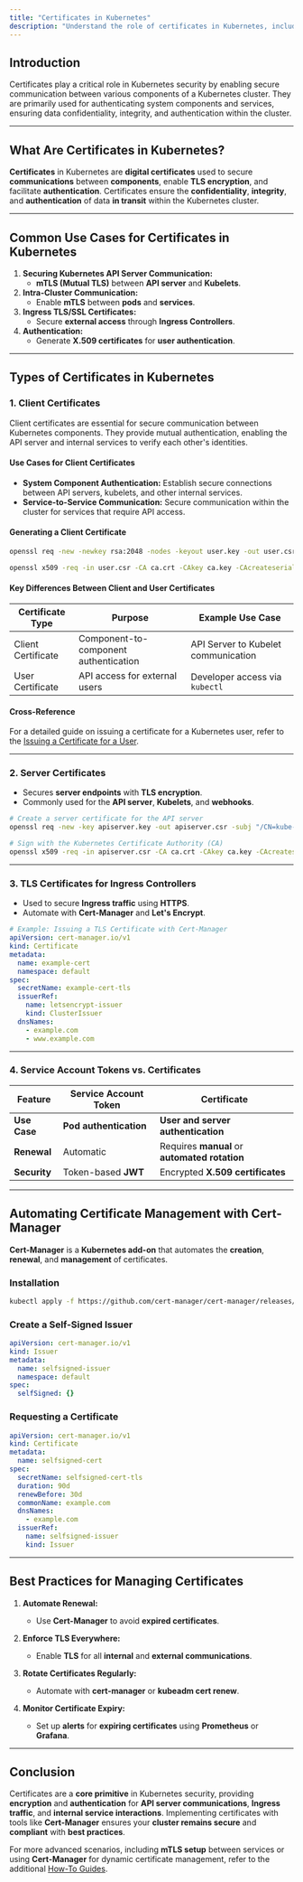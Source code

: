```yaml
---
title: "Certificates in Kubernetes"
description: "Understand the role of certificates in Kubernetes, including client certificates, server certificates, and automating certificate management with Cert-Manager."
---
```


## Introduction

Certificates play a critical role in Kubernetes security by enabling secure communication between various components of a Kubernetes cluster. They are primarily used for authenticating system components and services, ensuring data confidentiality, integrity, and authentication within the cluster.

---

## What Are Certificates in Kubernetes?

**Certificates** in Kubernetes are **digital certificates** used to secure **communications** between **components**, enable **TLS encryption**, and facilitate **authentication**. Certificates ensure the **confidentiality**, **integrity**, and **authentication** of data **in transit** within the Kubernetes cluster.

---

## Common Use Cases for Certificates in Kubernetes

1. **Securing Kubernetes API Server Communication:**
   - **mTLS (Mutual TLS)** between **API server** and **Kubelets**.
2. **Intra-Cluster Communication:**
   - Enable **mTLS** between **pods** and **services**.
3. **Ingress TLS/SSL Certificates:**
   - Secure **external access** through **Ingress Controllers**.
4. **Authentication:**
   - Generate **X.509 certificates** for **user authentication**.

---

## Types of Certificates in Kubernetes

### 1. Client Certificates

Client certificates are essential for secure communication between Kubernetes components. They provide mutual authentication, enabling the API server and internal services to verify each other's identities.

#### Use Cases for Client Certificates

- **System Component Authentication:** Establish secure connections between API servers, kubelets, and other internal services.
- **Service-to-Service Communication:** Secure communication within the cluster for services that require API access.

#### Generating a Client Certificate

```bash
openssl req -new -newkey rsa:2048 -nodes -keyout user.key -out user.csr -subj "/CN=example-user"

openssl x509 -req -in user.csr -CA ca.crt -CAkey ca.key -CAcreateserial -out user.crt -days 365
```

#### Key Differences Between Client and User Certificates

| Certificate Type | Purpose                              | Example Use Case                   |
|------------------|--------------------------------------|-----------------------------------|
| Client Certificate | Component-to-component authentication | API Server to Kubelet communication |
| User Certificate   | API access for external users        | Developer access via `kubectl`     |

#### Cross-Reference

For a detailed guide on issuing a certificate for a Kubernetes user, refer to the [Issuing a Certificate for a User](https://geek-kb.github.io/k8s_security/guides/certificates/issue_certificate_for_k8s_user/).

---

### 2. Server Certificates

- Secures **server endpoints** with **TLS encryption**.
- Commonly used for the **API server**, **Kubelets**, and **webhooks**.

```bash
# Create a server certificate for the API server
openssl req -new -key apiserver.key -out apiserver.csr -subj "/CN=kube-apiserver"

# Sign with the Kubernetes Certificate Authority (CA)
openssl x509 -req -in apiserver.csr -CA ca.crt -CAkey ca.key -CAcreateserial -out apiserver.crt -days 365
```

---

### 3. TLS Certificates for Ingress Controllers

- Used to secure **Ingress traffic** using **HTTPS**.
- Automate with **Cert-Manager** and **Let's Encrypt**.

```yaml
# Example: Issuing a TLS Certificate with Cert-Manager
apiVersion: cert-manager.io/v1
kind: Certificate
metadata:
  name: example-cert
  namespace: default
spec:
  secretName: example-cert-tls
  issuerRef:
    name: letsencrypt-issuer
    kind: ClusterIssuer
  dnsNames:
    - example.com
    - www.example.com
```

---

### 4. Service Account Tokens vs. Certificates

| **Feature**                 | **Service Account Token** | **Certificate**                  |
|-----------------------------|---------------------------|---------------------------------|
| **Use Case**                | **Pod authentication**    | **User and server authentication** |
| **Renewal**                 | Automatic                 | Requires **manual** or **automated rotation** |
| **Security**                | Token-based **JWT**       | Encrypted **X.509 certificates** |

---

## Automating Certificate Management with Cert-Manager

**Cert-Manager** is a **Kubernetes add-on** that automates the **creation**, **renewal**, and **management** of certificates.

### Installation

```bash
kubectl apply -f https://github.com/cert-manager/cert-manager/releases/download/v1.9.1/cert-manager.yaml
```

### Create a Self-Signed Issuer

```yaml
apiVersion: cert-manager.io/v1
kind: Issuer
metadata:
  name: selfsigned-issuer
  namespace: default
spec:
  selfSigned: {}
```

### Requesting a Certificate

```yaml
apiVersion: cert-manager.io/v1
kind: Certificate
metadata:
  name: selfsigned-cert
spec:
  secretName: selfsigned-cert-tls
  duration: 90d
  renewBefore: 30d
  commonName: example.com
  dnsNames:
    - example.com
  issuerRef:
    name: selfsigned-issuer
    kind: Issuer
```

---

## Best Practices for Managing Certificates

1. **Automate Renewal:**
   - Use **Cert-Manager** to avoid **expired certificates**.

2. **Enforce TLS Everywhere:**
   - Enable **TLS** for all **internal** and **external communications**.

3. **Rotate Certificates Regularly:**
   - Automate with **cert-manager** or **kubeadm cert renew**.

4. **Monitor Certificate Expiry:**
   - Set up **alerts** for **expiring certificates** using **Prometheus** or **Grafana**.

---

## Conclusion

Certificates are a **core primitive** in Kubernetes security, providing **encryption** and **authentication** for **API server communications**, **Ingress traffic**, and **internal service interactions**. Implementing certificates with tools like **Cert-Manager** ensures your **cluster remains secure** and **compliant** with **best practices**.

For more advanced scenarios, including **mTLS setup** between services or using **Cert-Manager** for dynamic certificate management, refer to the additional [How-To Guides](../../../../guides/intro/).
